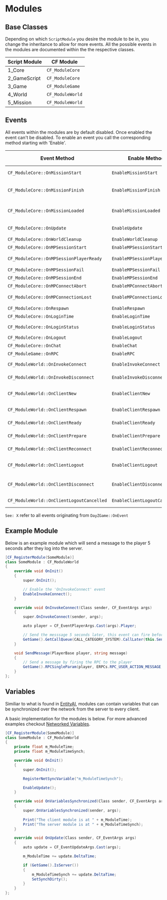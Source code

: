 # Modules

## Base Classes

Depending on which `ScriptModule` you desire the module to be in, you change the inheritance to allow for more events. All the possible events in the modules are documented within the the respective classes.

| Script Module | CF Module        |
| ------------- | ---------------- |
| 1_Core        | `CF_ModuleCore`  |
| 2_GameScript  | `CF_ModuleCore`  |
| 3_Game        | `CF_ModuleGame`  |
| 4_World       | `CF_ModuleWorld` |
| 5_Mission     | `CF_ModuleWorld` |

## Events

All events within the modules are by default disabled. Once enabled the event can't be disabled. To enable an event you call the corresponding method starting with 'Enable'. 

| Event Method                              | Enable Method                 | When Fired?                                        | Executing Platform | Expected Arguments                                                      | 
| ----------------------------------------- | ----------------------------- | -------------------------------------------------- | ------------------ | ----------------------------------------------------------------------- |
| `CF_ModuleCore::OnMissionStart`           | `EnableMissionStart`          | Called when `MissionBase::OnMissionStart` is ran   | ALL                | `CF_EventArgs`                                                          |
| `CF_ModuleCore::OnMissionFinish`          | `EnableMissionFinish`         | Called when `MissionBase::OnMissionFinish` is ran  | ALL                | `CF_EventArgs`                                                          |
| `CF_ModuleCore::OnMissionLoaded`          | `EnableMissionLoaded`         | Called when `MissionBase::OnMissionLoaded` is ran  | ALL                | `CF_EventArgs`                                                          |
| `CF_ModuleCore::OnUpdate`                 | `EnableUpdate`                | Called when `MissionBase::OnUpdate` is ran         | ALL                | `CF_EventArgs`, `CF_EventUpdateArgs`                                    |
| `CF_ModuleCore::OnWorldCleanup`           | `EnableWorldCleanup`          | See: WorldCleaupEventTypeID                        | ALL                | `CF_EventArgs`                                                          |
| `CF_ModuleCore::OnMPSessionStart`         | `EnableMPSessionStart`        | See: MPSessionStartEventTypeID                     | Client             | `CF_EventArgs`                                                          |
| `CF_ModuleCore::OnMPSessionPlayerReady`   | `EnableMPSessionPlayerReady`  | See: MPSessionPlayerReadyEventTypeID               | Client             | `CF_EventArgs`                                                          |
| `CF_ModuleCore::OnMPSessionFail`          | `EnableMPSessionFail`         | See: MPSessionFailEventTypeID                      | Client             | `CF_EventArgs`                                                          |
| `CF_ModuleCore::OnMPSessionEnd`           | `EnableMPSessionEnd`          | See: MPSessionEndEventTypeID                       | Client             | `CF_EventArgs`                                                          |
| `CF_ModuleCore::OnMPConnectAbort`         | `EnableMPConnectAbort`        | See: ConnectingAbortEventTypeID                    | Client             | `CF_EventArgs`                                                          |
| `CF_ModuleCore::OnMPConnectionLost`       | `EnableMPConnectionLost`      | See: MPConnectionLostEventTypeID                   | Client             | `CF_EventArgs`, `CF_EventTimeArgs`                                      |
| `CF_ModuleCore::OnRespawn`                | `EnableRespawn`               | See: RespawnEventTypeID                            | Client             | `CF_EventArgs`, `CF_EventTimeArgs`                                      |
| `CF_ModuleCore::OnLoginTime`              | `EnableLoginTime`             | See: LoginTimeEventTypeID                          | Client             | `CF_EventArgs`, `CF_EventTimeArgs`                                      |
| `CF_ModuleCore::OnLoginStatus`            | `EnableLoginStatus`           | See: LoginStatusEventTypeID                        | Client             | `CF_EventArgs`, `CF_EventLoginArgs`                                     |
| `CF_ModuleCore::OnLogout`                 | `EnableLogout`                | See: LogoutEventTypeID                             | Client             | `CF_EventArgs`, `CF_EventTimeArgs`                                      |
| `CF_ModuleCore::OnChat`                   | `EnableChat`                  | See: ChatMessageEventTypeID                        | Client             | `CF_EventArgs`, `CF_EventChatArgs`                                      |
| `CF_ModuleGame::OnRPC`                    | `EnableRPC`                   | Called when `DayZGame::OnRPC` is ran               | ALL                | `CF_EventArgs`, `CF_EventRPCArgs`                                       |
| `CF_ModuleWorld::OnInvokeConnect`         | `EnableInvokeConnect`         | Called from `MissionServer::InvokeOnConnect`       | ALL                | `CF_EventArgs`, `CF_EventPlayerArgs`                                    |
| `CF_ModuleWorld::OnInvokeDisconnect`      | `EnableInvokeDisconnect`      | Called from `MissionServer::InvokeOnDisconnect`    | ALL                | `CF_EventArgs`, `CF_EventPlayerArgs`                                    |
| `CF_ModuleWorld::OnClientNew`             | `EnableClientNew`             | See: ClientNewEventTypeID                          | Server             | `CF_EventArgs`, `CF_EventPlayerArgs`, `CF_EventNewPlayerArgs`           |
| `CF_ModuleWorld::OnClientRespawn`         | `EnableClientRespawn`         | See: ClientRespawnEventTypeID                      | Server             | `CF_EventArgs`, `CF_EventPlayerArgs`                                    |
| `CF_ModuleWorld::OnClientReady`           | `EnableClientReady`           | See: ClientReadyEventTypeID                        | Server             | `CF_EventArgs`, `CF_EventPlayerArgs`                                    |
| `CF_ModuleWorld::OnClientPrepare`         | `EnableClientPrepare`         | See: ClientPrepareEventTypeID                      | Server             | `CF_EventArgs`, `CF_EventPlayerPrepareArgs`                             |
| `CF_ModuleWorld::OnClientReconnect`       | `EnableClientReconnect`       | See: ClientReconnectEventTypeID                    | Server             | `CF_EventArgs`, `CF_EventPlayerArgs`                                    |
| `CF_ModuleWorld::OnClientLogout`          | `EnableClientLogout`          | See: ClientDisconnectedEventTypeID                 | Server             | `CF_EventArgs`, `CF_EventPlayerArgs`, `CF_EventPlayerDisconnectedArgs`  |
| `CF_ModuleWorld::OnClientDisconnect`      | `EnableClientDisconnect`      | Called from `MissionServer::PlayerDisconnected`    | Server             | `CF_EventArgs`, `CF_EventPlayerArgs`, `CF_EventPlayerDisconnectedArgs`  |
| `CF_ModuleWorld::OnClientLogoutCancelled` | `EnableClientLogoutCancelled` | See: LogoutCancelEventTypeID                       | Server             | `CF_EventArgs`, `CF_EventPlayerArgs`                                    |

`See: X` refer to all events originating from `DayZGame::OnEvent`

## Example Module

Below is an example module which will send a message to the player 5 seconds after they log into the server.

```csharp
[CF_RegisterModule(SomeModule)]
class SomeModule : CF_ModuleWorld
{
	override void OnInit()
	{
		super.OnInit();

		// Enable the 'OnInvokeConnect' event
		EnableInvokeConnect();
	}

	override void OnInvokeConnect(Class sender, CF_EventArgs args)
	{
		super.OnInvokeConnect(sender, args);

		auto player = CF_EventPlayerArgs.Cast(args).Player;

		// Send the messsage 5 seconds later, this event can fire before the HUD is loaded and so the message won't be seen
		GetGame().GetCallQueue(CALL_CATEGORY_SYSTEM).CallLater(this.SendMessage, 5000, false, player, "Welcome to the server!");
	}

	void SendMessage(PlayerBase player, string message)
	{
		// Send a message by firing the RPC to the player
		GetGame().RPCSingleParam(player, ERPCs.RPC_USER_ACTION_MESSAGE, new Param1<string>(message), true, player.GetIdentity());
	}
};
```

## Variables

Similiar to what is found in [EntityAI](https://github.com/Thurston00/DayZSAEnfScript/blob/8b13d29719fb597de74057ecd4de80ef69e1dfb5/scripts/3_Game/Entities/EntityAI.c#L1747), modules can contain variables that can be synchronized over the network from the server to every client.

A basic implementation for the modules is below. For more advanced examples checkout [Networked Variables](../NetworkedVariables/index.md).

```csharp
[CF_RegisterModule(SomeModule)]
class SomeModule : CF_ModuleWorld
{
	private float m_ModuleTime;
	private float m_ModuleTimeSynch;

	override void OnInit()
	{
		super.OnInit();

		RegisterNetSyncVariable("m_ModuleTimeSynch");

		EnableUpdate();
	}

	override void OnVariablesSynchronized(Class sender, CF_EventArgs args)
	{
		super.OnVariablesSynchronized(sender, args);
		
		Print("The client module is at " + m_ModuleTime);
		Print("The server module is at " + m_ModuleTimeSynch);
	}

	override void OnUpdate(Class sender, CF_EventArgs args)
	{
		auto update = CF_EventUpdateArgs.Cast(args);

		m_ModuleTime += update.DeltaTime;

		if (GetGame().IsServer())
		{
			m_ModuleTimeSynch += update.DeltaTime;
			SetSynchDirty();
		}
	}
};
```
